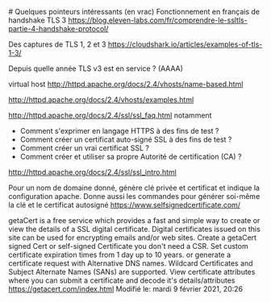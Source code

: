 
# Quelques pointeurs intéressants (en vrac)
Fonctionnement en français de handshake TLS 3 https://blog.eleven-labs.com/fr/comprendre-le-ssltls-partie-4-handshake-protocol/

Des captures de TLS 1, 2 et 3
https://cloudshark.io/articles/examples-of-tls-1-3/

Depuis quelle année TLS v3 est en service ? (AAAA)

virtual host
http://httpd.apache.org/docs/2.4/vhosts/name-based.html

http://httpd.apache.org/docs/2.4/vhosts/examples.html


http://httpd.apache.org/docs/2.4/ssl/ssl_faq.html
notamment
* Comment s'exprimer en langage HTTPS à des fins de test ?
* Comment créer un certificat auto-signé SSL à des fins de test ?
* Comment créer un vrai certificat SSL ?
* Comment créer et utiliser sa propre Autorité de certification (CA) ?

http://httpd.apache.org/docs/2.4/ssl/ssl_intro.html

Pour un nom de domaine donné, génère clé privée et certificat et indique la configuration apache. Donne aussi les commandes pour générer soi-même la clé et le certificat autosigné
https://www.selfsignedcertificate.com/

getaCert is a free service which provides a fast and simple way to create or view the details of a SSL digital certificate. Digital certificates issued on this site can be used for encrypting emails and/or web sites. Create a getaCert signed Cert or self-signed Certificate you don't need a CSR. Set custom certificate expiration times from 1 day up to 10 years. or generate a certificate request with Alternative DNS names. Wildcard Certificates and Subject Alternate Names (SANs) are supported. View certificate attributes where you can submit a certificate and decode it's details/attributes
https://getacert.com/index.html
Modifié le: mardi 9 février 2021, 20:26
